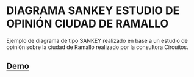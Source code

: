 # DIAGRAMA SANKEY ESTUDIO DE OPINIÓN CIUDAD DE RAMALLO
Ejemplo de diagrama de tipo SANKEY realizado en base a un estudio de opinión sobre la ciudad de Ramallo realizado por la consultora Circuitos.

## [Demo](https://franciscolaborda.github.io/sankey_sondeo_opinion_ramallo/)
